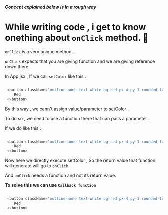 ***Concept explained below is in a rough way***

# While writing code , i get to know onething about `onClick` method. 🤔

`onClick` is a very unique method .          

`onClick` expects that you are giving function and we are giving reference down there.    

In App.jsx , If we call `setColor` like this :

```js

 <button className='outline-none text-white bg-red px-4 py-1 rounded-full shadow-lg' style={{ backgroundColor: "red" }} onClick={setColor}>
    Red 
 </button>

```

By this way , we cann't assign value/parameter to setColor .    

To do so , we need to use a function there that can pass a parameter .      

If we do like this :

```js

 <button className='outline-none text-white bg-red px-4 py-1 rounded-full shadow-lg' style={{ backgroundColor: "red" }} onClick={setColor("red")}>
    Red 
 </button>

```
Now here we directly execute setColor , So the return value that function will generate will go to `onClick` .      

And `onClick` needs a function and not its return value.      

**To solve this we can use `Callback function`**

```js

 <button className='outline-none text-white bg-red px-4 py-1 rounded-full shadow-lg' style={{ backgroundColor: "red" }} onClick={() => setColor("red")}>
    Red 
 </button>

```